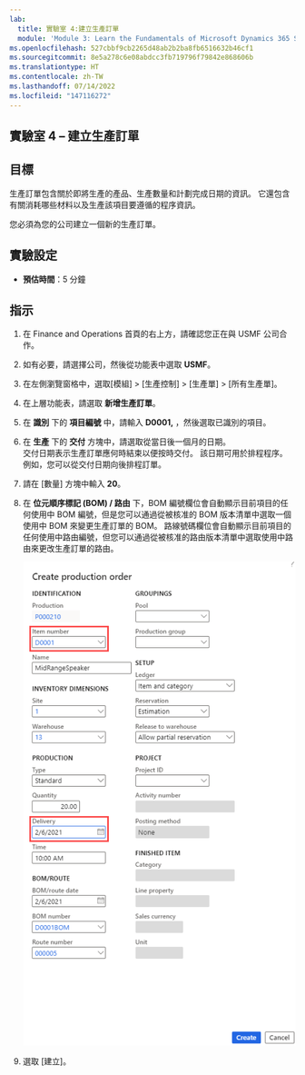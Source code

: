 ```yaml
---
lab:
  title: 實驗室 4:建立生產訂單
  module: 'Module 3: Learn the Fundamentals of Microsoft Dynamics 365 Supply Chain Management'
ms.openlocfilehash: 527cbbf9cb2265d48ab2b2ba8fb6516632b46cf1
ms.sourcegitcommit: 8e5a278c6e08abdcc3fb719796f79842e868606b
ms.translationtype: HT
ms.contentlocale: zh-TW
ms.lasthandoff: 07/14/2022
ms.locfileid: "147116272"
---
```

## <a name="lab-4---create-a-production-order"></a>實驗室 4 – 建立生產訂單

## <a name="objectives"></a>目標

生產訂單包含關於即將生產的產品、生產數量和計劃完成日期的資訊。 它還包含有關消耗哪些材料以及生產該項目要遵循的程序資訊。

您必須為您的公司建立一個新的生產訂單。

## <a name="lab-setup"></a>實驗設定

   - **預估時間**：5 分鐘

## <a name="instructions"></a>指示

1. 在 Finance and Operations 首頁的右上方，請確認您正在與 USMF 公司合作。

1. 如有必要，請選擇公司，然後從功能表中選取 **USMF**。

1. 在左側瀏覽窗格中，選取[模組] > [生產控制] > [生產單] > [所有生產單]。

1. 在上層功能表，請選取 **新增生產訂單**。

1. 在 **識別** 下的 **項目編號** 中，請輸入 **D0001,** ，然後選取已識別的項目。

1. 在 **生產** 下的 **交付** 方塊中，請選取從當日後一個月的日期。  
    交付日期表示生產訂單應何時結束以便按時交付。 該日期可用於排程程序。 例如，您可以從交付日期向後排程訂單。

1. 請在 [數量] 方塊中輸入 **20**。

1. 在 **位元順序標記 (BOM) / 路由** 下，BOM 編號欄位會自動顯示目前項目的任何使用中 BOM 編號，但是您可以通過從被核准的 BOM 版本清單中選取一個使用中 BOM 來變更生產訂單的 BOM。 路線號碼欄位會自動顯示目前項目的任何使用中路由編號，但您可以通過從被核准的路由版本清單中選取使用中路由來更改生產訂單的路由。

    ![畫面影像正在顯示完整的建立生產訂單窗格](./media/lp1-m4-new-production-order-pane.png)

1. 選取 [建立]。
